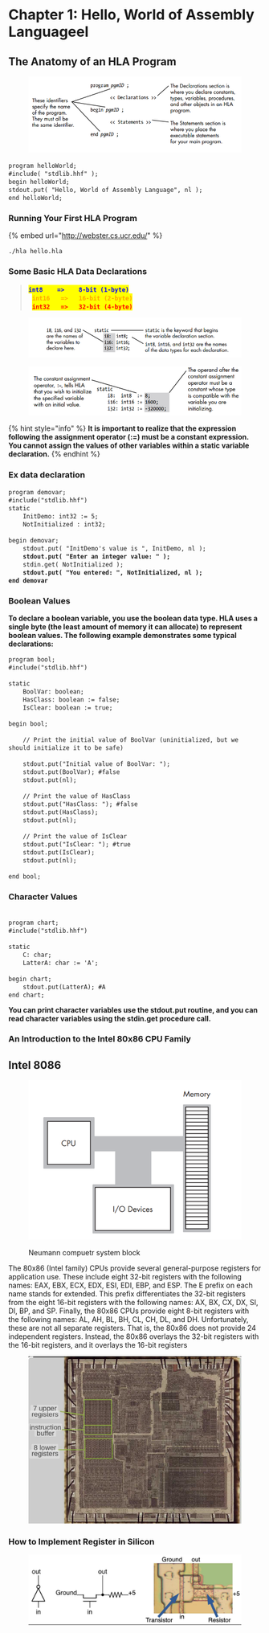 # Chapter 1: Hello, World of Assembly Languageel

## The Anatomy of an HLA Program

<figure><img src="../../.gitbook/assets/image (9) (1) (1) (1) (1).png" alt=""><figcaption></figcaption></figure>

```asm6502
program helloWorld;
#include( "stdlib.hhf" );
begin helloWorld;
stdout.put( "Hello, World of Assembly Language", nl );
end helloWorld;
```

### Running Your First HLA Program

{% embed url="http://webster.cs.ucr.edu/" %}

```
./hla hello.hla
```

### Some Basic HLA Data Declarations

> &#x20;<mark style="color:blue;">**`int8    =>    8-bit (1-byte)`**</mark> \
> **` `**<mark style="color:orange;">**`int16   =>   16-bit (2-byte)`**</mark>\
> **` `**<mark style="color:red;">**`int32   =>   32-bit (4-byte)`**</mark>&#x20;

<figure><img src="../../.gitbook/assets/image (10) (1) (1) (1).png" alt=""><figcaption></figcaption></figure>

<figure><img src="../../.gitbook/assets/image (11) (1) (1).png" alt=""><figcaption></figcaption></figure>

{% hint style="info" %}
**It is important to realize that the expression following the assignment operator (:=) must be a constant expression. You cannot assign the values of other variables within a static variable declaration.**
{% endhint %}



### Ex data declaration

<pre class="language-asm6502"><code class="lang-asm6502">program demovar;
#include("stdlib.hhf")
static 
    InitDemo: int32 := 5;
    NotInitialized : int32;
    
begin demovar;
    stdout.put( "InitDemo's value is ", InitDemo, nl );
<strong>    stdout.put( "Enter an integer value: " );
</strong>    stdin.get( NotInitialized );
<strong>    stdout.put( "You entered: ", NotInitialized, nl );
</strong><strong>end demovar
</strong></code></pre>

### Boolean Values

**To declare a boolean variable, you use the boolean data type. HLA uses a single byte (the least amount of memory it can allocate) to represent boolean values. The following example demonstrates some typical declarations:**

```asm6502
program bool;
#include("stdlib.hhf")

static
    BoolVar: boolean;
    HasClass: boolean := false;
    IsClear: boolean := true;

begin bool;

    // Print the initial value of BoolVar (uninitialized, but we should initialize it to be safe)

    stdout.put("Initial value of BoolVar: ");
    stdout.put(BoolVar); #false
    stdout.put(nl);

    // Print the value of HasClass
    stdout.put("HasClass: "); #false
    stdout.put(HasClass);
    stdout.put(nl);

    // Print the value of IsClear
    stdout.put("IsClear: "); #true
    stdout.put(IsClear);
    stdout.put(nl);

end bool;
```

### Character Values

```asm6502

program chart;
#include("stdlib.hhf")

static
    C: char;
    LatterA: char := 'A';

begin chart;
    stdout.put(LatterA); #A
end chart;
```

**You can print character variables use the stdout.put routine, and you can read character variables using the stdin.get procedure call.**

### An Introduction to the Intel 80x86 CPU Family&#x20;

## Intel 8086 <a href="#firstheading" id="firstheading"></a>

<figure><img src="../../.gitbook/assets/image (1) (1) (1) (1) (1) (1) (1) (1) (1) (1) (1) (1) (1) (1) (1) (1).png" alt=""><figcaption><p>Neumann compuetr system block</p></figcaption></figure>

The 80x86 (Intel family) CPUs provide several general-purpose registers for application use. These include eight 32-bit registers with the following names: EAX, EBX, ECX, EDX, ESI, EDI, EBP, and ESP. The E prefix on each name stands for extended. This prefix differentiates the 32-bit registers from the eight 16-bit registers with the following names: AX, BX, CX, DX, SI, DI, BP, and SP. Finally, the 80x86 CPUs provide eight 8-bit registers with the following names: AL, AH, BL, BH, CL, CH, DL, and DH. Unfortunately, these are not all separate registers. That is, the 80x86 does not provide 24 independent registers. Instead, the 80x86 overlays the 32-bit registers with the 16-bit registers, and it overlays the 16-bit registers

<figure><img src="../../.gitbook/assets/image (2) (1) (1) (1) (1) (1) (1) (1) (1) (1) (1) (1).png" alt=""><figcaption></figcaption></figure>

### How to Implement Register in Silicon

<figure><img src="../../.gitbook/assets/image (3) (1) (1) (1) (1) (1) (1) (1) (1).png" alt=""><figcaption></figcaption></figure>

